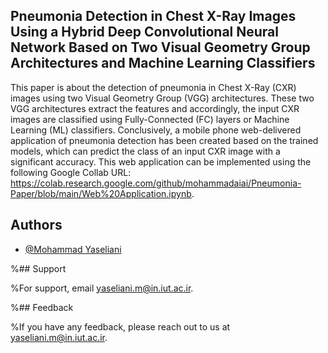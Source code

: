 
## Pneumonia Detection in Chest X-Ray Images Using a Hybrid Deep Convolutional Neural Network Based on Two Visual Geometry Group Architectures and Machine Learning Classifiers

This paper is about the detection of pneumonia in Chest X-Ray (CXR) images using two Visual Geometry Group (VGG) architectures. These two VGG architectures extract the features and accordingly, the input CXR images are classified using Fully-Connected (FC) layers or Machine Learning (ML) classifiers. Conclusively, a mobile phone web-delivered application of pneumonia detection has been created based on the trained models, which can predict the class of an input CXR image with a significant accuracy. This web application can be implemented using the following Google Collab URL: https://colab.research.google.com/github/mohammadaiai/Pneumonia-Paper/blob/main/Web%20Application.ipynb.  



## Authors

- [@Mohammad Yaseliani](https://www.github.com/mohammadaiai)


%## Support

%For support, email yaseliani.m@in.iut.ac.ir.




    


%## Feedback

%If you have any feedback, please reach out to us at yaseliani.m@in.iut.ac.ir.






